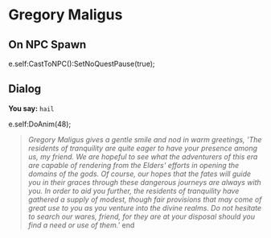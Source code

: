# Gregory Maligus


## On NPC Spawn

e.self:CastToNPC():SetNoQuestPause(true);


## Dialog

**You say:** `hail`



e.self:DoAnim(48);


>*Gregory Maligus gives a gentle smile and nod in warm greetings, 'The residents of tranquility are quite eager to have your presence among us, my friend. We are hopeful to see what the adventurers of this era are capable of rendering from the Elders' efforts in opening the domains of the gods. Of course, our hopes that the fates will guide you in their graces through these dangerous journeys are always with you. In order to aid you further, the residents of tranquility have gathered a supply of modest, though fair provisions that may come of great use to you as you venture into the divine realms. Do not hesitate to search our wares, friend, for they are at your disposal should you find a need or use of them.'*
end
